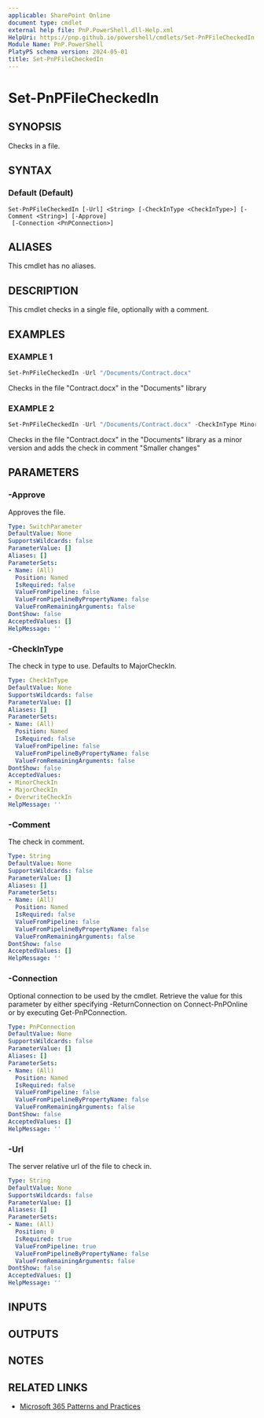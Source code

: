 ```yaml
---
applicable: SharePoint Online
document type: cmdlet
external help file: PnP.PowerShell.dll-Help.xml
HelpUri: https://pnp.github.io/powershell/cmdlets/Set-PnPFileCheckedIn.html
Module Name: PnP.PowerShell
PlatyPS schema version: 2024-05-01
title: Set-PnPFileCheckedIn
---
```


# Set-PnPFileCheckedIn

## SYNOPSIS

Checks in a file.

## SYNTAX

### Default (Default)

```
Set-PnPFileCheckedIn [-Url] <String> [-CheckInType <CheckInType>] [-Comment <String>] [-Approve]
 [-Connection <PnPConnection>]
```

## ALIASES

This cmdlet has no aliases.

## DESCRIPTION

This cmdlet checks in a single file, optionally with a comment.

## EXAMPLES

### EXAMPLE 1

```powershell
Set-PnPFileCheckedIn -Url "/Documents/Contract.docx"
```

Checks in the file "Contract.docx" in the "Documents" library

### EXAMPLE 2

```powershell
Set-PnPFileCheckedIn -Url "/Documents/Contract.docx" -CheckInType MinorCheckIn -Comment "Smaller changes"
```

Checks in the file "Contract.docx" in the "Documents" library as a minor version and adds the check in comment "Smaller changes"

## PARAMETERS

### -Approve

Approves the file.

```yaml
Type: SwitchParameter
DefaultValue: None
SupportsWildcards: false
ParameterValue: []
Aliases: []
ParameterSets:
- Name: (All)
  Position: Named
  IsRequired: false
  ValueFromPipeline: false
  ValueFromPipelineByPropertyName: false
  ValueFromRemainingArguments: false
DontShow: false
AcceptedValues: []
HelpMessage: ''
```

### -CheckInType

The check in type to use. Defaults to MajorCheckIn.

```yaml
Type: CheckInType
DefaultValue: None
SupportsWildcards: false
ParameterValue: []
Aliases: []
ParameterSets:
- Name: (All)
  Position: Named
  IsRequired: false
  ValueFromPipeline: false
  ValueFromPipelineByPropertyName: false
  ValueFromRemainingArguments: false
DontShow: false
AcceptedValues:
- MinorCheckIn
- MajorCheckIn
- OverwriteCheckIn
HelpMessage: ''
```

### -Comment

The check in comment.

```yaml
Type: String
DefaultValue: None
SupportsWildcards: false
ParameterValue: []
Aliases: []
ParameterSets:
- Name: (All)
  Position: Named
  IsRequired: false
  ValueFromPipeline: false
  ValueFromPipelineByPropertyName: false
  ValueFromRemainingArguments: false
DontShow: false
AcceptedValues: []
HelpMessage: ''
```

### -Connection

Optional connection to be used by the cmdlet. Retrieve the value for this parameter by either specifying -ReturnConnection on Connect-PnPOnline or by executing Get-PnPConnection.

```yaml
Type: PnPConnection
DefaultValue: None
SupportsWildcards: false
ParameterValue: []
Aliases: []
ParameterSets:
- Name: (All)
  Position: Named
  IsRequired: false
  ValueFromPipeline: false
  ValueFromPipelineByPropertyName: false
  ValueFromRemainingArguments: false
DontShow: false
AcceptedValues: []
HelpMessage: ''
```

### -Url

The server relative url of the file to check in.

```yaml
Type: String
DefaultValue: None
SupportsWildcards: false
ParameterValue: []
Aliases: []
ParameterSets:
- Name: (All)
  Position: 0
  IsRequired: true
  ValueFromPipeline: true
  ValueFromPipelineByPropertyName: false
  ValueFromRemainingArguments: false
DontShow: false
AcceptedValues: []
HelpMessage: ''
```

## INPUTS

## OUTPUTS

## NOTES

## RELATED LINKS

- [Microsoft 365 Patterns and Practices](https://aka.ms/m365pnp)
